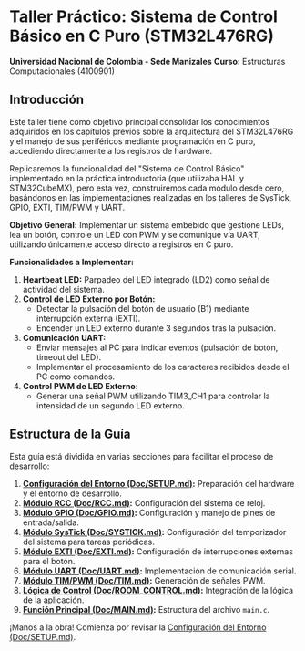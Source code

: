 # Taller Práctico: Sistema de Control Básico en C Puro (STM32L476RG)

**Universidad Nacional de Colombia - Sede Manizales**
**Curso:** Estructuras Computacionales (4100901)

## Introducción

Este taller tiene como objetivo principal consolidar los conocimientos adquiridos en los capítulos previos sobre la arquitectura del STM32L476RG y el manejo de sus periféricos mediante programación en C puro, accediendo directamente a los registros de hardware.

Replicaremos la funcionalidad del "Sistema de Control Básico" implementado en la práctica introductoria (que utilizaba HAL y STM32CubeMX), pero esta vez, construiremos cada módulo desde cero, basándonos en las implementaciones realizadas en los talleres de SysTick, GPIO, EXTI, TIM/PWM y UART.

**Objetivo General:**
Implementar un sistema embebido que gestione LEDs, lea un botón, controle un LED con PWM y se comunique vía UART, utilizando únicamente acceso directo a registros en C puro.

**Funcionalidades a Implementar:**
1.  **Heartbeat LED:** Parpadeo del LED integrado (LD2) como señal de actividad del sistema.
2.  **Control de LED Externo por Botón:**
    *   Detectar la pulsación del botón de usuario (B1) mediante interrupción externa (EXTI).
    *   Encender un LED externo durante 3 segundos tras la pulsación.
3.  **Comunicación UART:**
    *   Enviar mensajes al PC para indicar eventos (pulsación de botón, timeout del LED).
    *   Implementar el procesamiento de los caracteres recibidos desde el PC como comandos.
4.  **Control PWM de LED Externo:**
    *   Generar una señal PWM utilizando TIM3_CH1 para controlar la intensidad de un segundo LED externo.

## Estructura de la Guía

Esta guía está dividida en varias secciones para facilitar el proceso de desarrollo:

1.  **[Configuración del Entorno (Doc/SETUP.md)](Doc/SETUP.md):** Preparación del hardware y el entorno de desarrollo.
3.  **[Módulo RCC (Doc/RCC.md)](Doc/RCC.md):** Configuración del sistema de reloj.
4.  **[Módulo GPIO (Doc/GPIO.md)](Doc/GPIO.md):** Configuración y manejo de pines de entrada/salida.
5.  **[Módulo SysTick (Doc/SYSTICK.md)](Doc/SYSTICK.md):** Configuración del temporizador del sistema para tareas periódicas.
6.  **[Módulo EXTI (Doc/EXTI.md)](Doc/EXTI.md):** Configuración de interrupciones externas para el botón.
7.  **[Módulo UART (Doc/UART.md)](Doc/UART.md):** Implementación de comunicación serial.
8.  **[Módulo TIM/PWM (Doc/TIM.md)](Doc/TIM.md):** Generación de señales PWM.
9.  **[Lógica de Control (Doc/ROOM_CONTROL.md)](Doc/ROOM_CONTROL.md):** Integración de la lógica de la aplicación.
10. **[Función Principal (Doc/MAIN.md)](Doc/MAIN.md):** Estructura del archivo `main.c`.

¡Manos a la obra! Comienza por revisar la [Configuración del Entorno (Doc/SETUP.md)](Doc/SETUP.md).